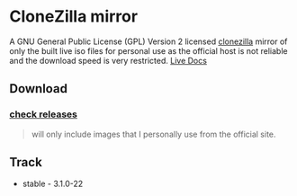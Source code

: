 # CloneZilla mirror

A GNU General Public License (GPL) Version 2 licensed [clonezilla](https://clonezilla.org/) mirror of only the built live iso files for personal use as the official host is not reliable and the download speed is very restricted. [Live Docs](https://clonezilla.org/clonezilla-usage/clonezilla-live-usage.php)

## Download

### [check releases](https://github.com/coldter/clonezilla-mirror/releases)

> will only include images that I personally use from the official site.

## Track

- stable - 3.1.0-22
